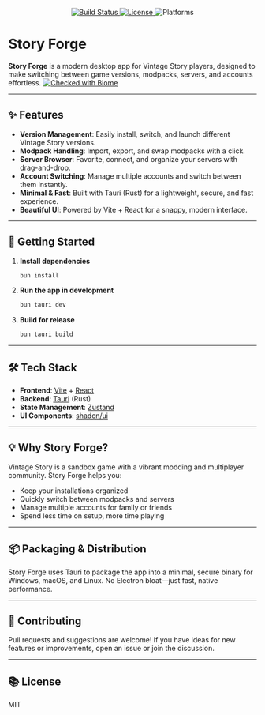 
<p align="center">
   <a href="https://github.com/lovelesscodes/story-forge/actions">
      <img src="https://img.shields.io/github/actions/workflow/status/lovelesscodes/story-forge/ci.yml?branch=main&label=build" alt="Build Status" />
   </a>
   <a href="https://github.com/lovelesscodes/story-forge/blob/main/LICENSE">
      <img src="https://img.shields.io/github/license/lovelesscodes/story-forge?color=brightgreen" alt="License" />
   </a>
   <img src="https://img.shields.io/badge/platforms-Windows%20%7C%20macOS%20%7C%20Linux-blue" alt="Platforms" />
</p>

# Story Forge

**Story Forge** is a modern desktop app for Vintage Story players, designed to make switching between game versions, modpacks, servers, and accounts effortless.
[![Checked with Biome](https://img.shields.io/badge/Checked_with-Biome-60a5fa?style=for-the-badge&logo=biome)](https://biomejs.dev/)

---

## ✨ Features

- **Version Management**: Easily install, switch, and launch different Vintage Story versions.
- **Modpack Handling**: Import, export, and swap modpacks with a click.
- **Server Browser**: Favorite, connect, and organize your servers with drag-and-drop.
- **Account Switching**: Manage multiple accounts and switch between them instantly.
- **Minimal & Fast**: Built with Tauri (Rust) for a lightweight, secure, and fast experience.
- **Beautiful UI**: Powered by Vite + React for a snappy, modern interface.

---

## 🚀 Getting Started

1. **Install dependencies**
   ```sh
   bun install
   ```
2. **Run the app in development**
   ```sh
   bun tauri dev
   ```
3. **Build for release**
   ```sh
   bun tauri build
   ```

---

## 🛠 Tech Stack

- **Frontend**: [Vite](https://vitejs.dev/) + [React](https://react.dev/)
- **Backend**: [Tauri](https://tauri.app/) (Rust)
- **State Management**: [Zustand](https://zustand-demo.pmnd.rs/)
- **UI Components**: [shadcn/ui](https://ui.shadcn.com/)

---

## 💡 Why Story Forge?

Vintage Story is a sandbox game with a vibrant modding and multiplayer community. Story Forge helps you:
- Keep your installations organized
- Quickly switch between modpacks and servers
- Manage multiple accounts for family or friends
- Spend less time on setup, more time playing

---

## 📦 Packaging & Distribution

Story Forge uses Tauri to package the app into a minimal, secure binary for Windows, macOS, and Linux. No Electron bloat—just fast, native performance.

---

## 📝 Contributing

Pull requests and suggestions are welcome! If you have ideas for new features or improvements, open an issue or join the discussion.

---

## 📚 License

MIT
